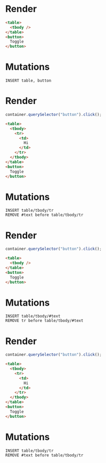 # Render
```html
<table>
  <tbody />
</table>
<button>
  Toggle
</button>
```

# Mutations
```
INSERT table, button
```

# Render
```js
container.querySelector("button").click();
```
```html
<table>
  <tbody>
    <tr>
      <td>
        Hi
      </td>
    </tr>
  </tbody>
</table>
<button>
  Toggle
</button>
```

# Mutations
```
INSERT table/tbody/tr
REMOVE #text before table/tbody/tr
```

# Render
```js
container.querySelector("button").click();
```
```html
<table>
  <tbody />
</table>
<button>
  Toggle
</button>
```

# Mutations
```
INSERT table/tbody/#text
REMOVE tr before table/tbody/#text
```

# Render
```js
container.querySelector("button").click();
```
```html
<table>
  <tbody>
    <tr>
      <td>
        Hi
      </td>
    </tr>
  </tbody>
</table>
<button>
  Toggle
</button>
```

# Mutations
```
INSERT table/tbody/tr
REMOVE #text before table/tbody/tr
```